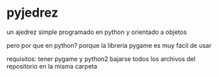 # pyjedrez

un ajedrez simple programado en python y orientado a objetos

pero por que en python?
porque la libreria pygame es muy facil de usar

requisitos:
tener pygame y python2
bajarse todos los archivos del repositorio en la misma carpeta
